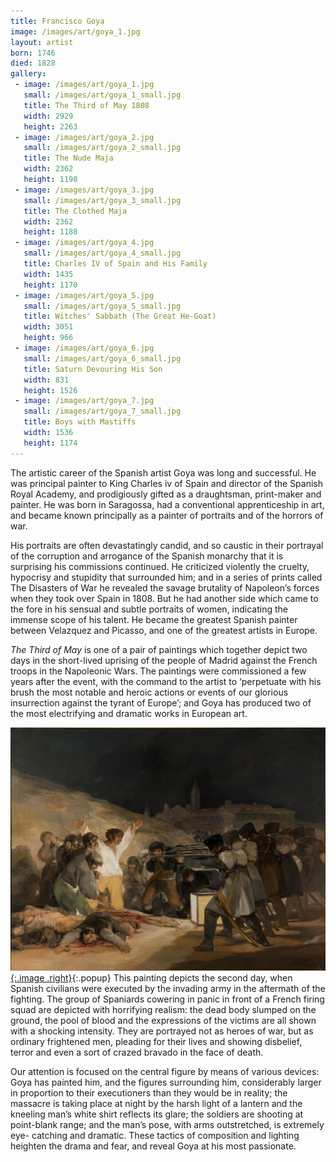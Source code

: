 ```yaml
---
title: Francisco Goya
image: /images/art/goya_1.jpg
layout: artist
born: 1746
died: 1828
gallery:
 - image: /images/art/goya_1.jpg
   small: /images/art/goya_1_small.jpg
   title: The Third of May 1808
   width: 2929
   height: 2263
 - image: /images/art/goya_2.jpg
   small: /images/art/goya_2_small.jpg
   title: The Nude Maja
   width: 2362
   height: 1198
 - image: /images/art/goya_3.jpg
   small: /images/art/goya_3_small.jpg
   title: The Clothed Maja
   width: 2362
   height: 1188
 - image: /images/art/goya_4.jpg
   small: /images/art/goya_4_small.jpg
   title: Charles IV of Spain and His Family
   width: 1435
   height: 1170
 - image: /images/art/goya_5.jpg
   small: /images/art/goya_5_small.jpg
   title: Witches' Sabbath (The Great He-Goat)
   width: 3051
   height: 966
 - image: /images/art/goya_6.jpg
   small: /images/art/goya_6_small.jpg
   title: Saturn Devouring His Son
   width: 831
   height: 1526
 - image: /images/art/goya_7.jpg
   small: /images/art/goya_7_small.jpg
   title: Boys with Mastiffs
   width: 1536
   height: 1174
---
```


The artistic career of the Spanish artist Goya was long and successful. He was
principal painter to King Charles iv of Spain and director of the Spanish Royal
Academy, and prodigiously gifted as a draughtsman, print-maker and painter.  He
was born in Saragossa, had a conventional apprenticeship in art, and became
known principally as a painter of portraits and of the horrors of war.

His portraits are often devastatingly candid, and so caustic in their portrayal
of the corruption and arrogance of the Spanish monarchy that it is surprising
his commissions continued. He criticized violently the cruelty, hypocrisy and
stupidity that surrounded him; and in a series of prints called The Disasters
of War he revealed the savage brutality of Napoleon’s forces when they took
over Spain in 1808. But he had another side which came to the fore in his
sensual and subtle portraits of women, indicating the immense scope of his
talent. He became the greatest Spanish painter between Velazquez and Picasso,
and one of the greatest artists in Europe.

_The Third of May_ is one of a pair of paintings which together depict two days
in the short-lived uprising of the people of Madrid against the French troops in
the Napoleonic Wars. The paintings were commissioned a few years after the
event, with the command to the artist to ‘perpetuate with his brush the most
notable and heroic actions or events of our glorious insurrection against the
tyrant of Europe’; and Goya has produced two of the most electrifying and
dramatic works in European art.

[![The Third of May 1808](/images/art/goya_1.jpg){:.image .right}](/images/art/goya_1.jpg){:.popup}
This painting depicts the second day, when Spanish civilians were executed by
the invading army in the aftermath of the fighting. The group of Spaniards
cowering in panic in front of a French firing squad are depicted with
horrifying realism: the dead body slumped on the ground, the pool of blood and
the expressions of the victims are all shown with a shocking intensity. They
are portrayed not as heroes of war, but as ordinary frightened men, pleading
for their lives and showing disbelief, terror and even a sort of crazed bravado
in the face of death.

Our attention is focused on the central figure by means of various devices:
Goya has painted him, and the figures surrounding him, considerably larger in
proportion to their executioners than they would be in reality; the massacre is
taking place at night by the harsh light of a lantern and the kneeling man’s
white shirt reflects its glare; the soldiers are shooting at point-blank range;
and the man’s pose, with arms outstretched, is extremely eye- catching and
dramatic. These tactics of composition and lighting heighten the drama and
fear, and reveal Goya at his most passionate.
